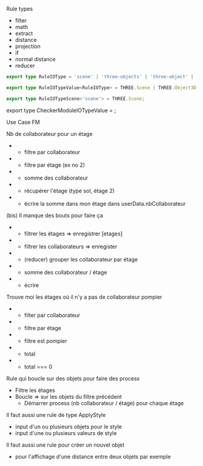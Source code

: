 


Rule types
* filter
* math
* extract
* distance
* projection
* if
* normal distance
* reducer

```ts
export type RuleIOType = 'scene' | 'three-objects' | 'three-object' | 'triangles' | 'triangle' | 'line3s' | 'line3' | 'vector3s' | 'vector3' | 'vector2s' | 'vector2' | 'box3s' | 'box3' | 'strings' | 'string' | 'numbers' | 'number' | 'booleans' | 'boolean' | 'json';

export type RuleIOTypeValue<RuleIOType> = THREE.Scene | THREE.Object3D[] | THREE.Object3D | THREE.Triangle | THREE.Triangle[] | THREE.Line3 | THREE.Line3[] | THREE.Vector3 | THREE.Vector3[] | THREE.Vector2 | THREE.Vector2[] | THREE.Box3 | THREE.Box3[] | string[] | string | number[] | number | boolean[] | boolean | CheckerJsonOutput[];

export type RuleIOTypeScene<'scene'> = THREE.Scene;

```


export type CheckerModuleIOTypeValue = ;


Use Case FM

Nb de collaborateur pour un étage
* - filtre par collaborateur
* - filtre par étage (ex no 2)
* - somme des collaborateur
* - récupérer l'étage (type sol, étage 2)
* - écrire la somme dans mon étage dans userData.nbCollaborateur

(bis) Il manque des bouts pour faire ça
* - filtrer les étages => enregistrer [etages]
* - filtrer les collaborateurs => enregister
* - (reducer) grouper les collaborateur par étage
* - somme des collaborateur / étage
* - écrire 

Trouve moi les étages où il n'y a pas de collaborateur pompier
* - filter par collaborateur
* - filtre par étage
* - filtre est pompier
* - total
* - total === 0



Rule qui boucle sur des objets pour faire des process
- Filtre les étages
- Boucle => sur les objets du filtre précédent
  - Démarrer process (nb collaborateur / étage) pour chaque étage



Il faut aussi une rule de type ApplyStyle
* input d'un ou plusieurs objets pour le style
* input d'une ou plusieurs valeurs de style

Il faut aussi une rule pour créer un nouvel objet
* pour l'affichage d'une distance entre deux objets par exemple



